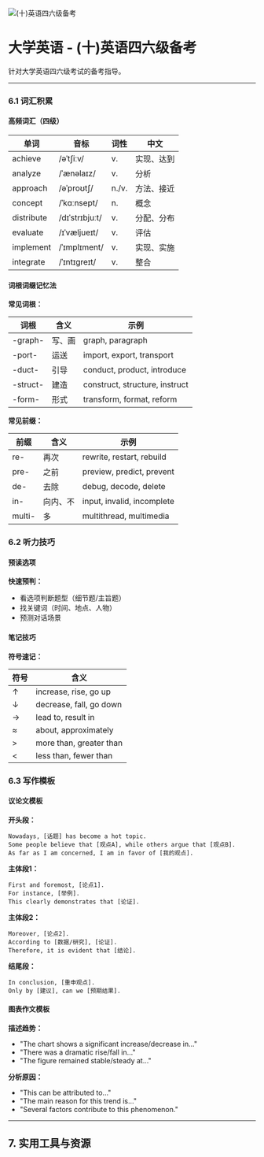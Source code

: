 ![(十)英语四六级备考](https://via.placeholder.com/800x200?text=CET+Preparation)

# 大学英语 - (十)英语四六级备考

针对大学英语四六级考试的备考指导。

---


### 6.1 词汇积累

#### 高频词汇（四级）

| 单词 | 音标 | 词性 | 中文 |
|------|------|------|------|
| achieve | /əˈtʃiːv/ | v. | 实现、达到 |
| analyze | /ˈænəlaɪz/ | v. | 分析 |
| approach | /əˈproʊtʃ/ | n./v. | 方法、接近 |
| concept | /ˈkɑːnsept/ | n. | 概念 |
| distribute | /dɪˈstrɪbjuːt/ | v. | 分配、分布 |
| evaluate | /ɪˈvæljueɪt/ | v. | 评估 |
| implement | /ˈɪmplɪment/ | v. | 实现、实施 |
| integrate | /ˈɪntɪɡreɪt/ | v. | 整合 |

#### 词根词缀记忆法

**常见词根：**

| 词根 | 含义 | 示例 |
|------|------|------|
| -graph- | 写、画 | graph, paragraph |
| -port- | 运送 | import, export, transport |
| -duct- | 引导 | conduct, product, introduce |
| -struct- | 建造 | construct, structure, instruct |
| -form- | 形式 | transform, format, reform |

**常见前缀：**

| 前缀 | 含义 | 示例 |
|------|------|------|
| re- | 再次 | rewrite, restart, rebuild |
| pre- | 之前 | preview, predict, prevent |
| de- | 去除 | debug, decode, delete |
| in- | 向内、不 | input, invalid, incomplete |
| multi- | 多 | multithread, multimedia |

### 6.2 听力技巧

#### 预读选项

**快速预判：**
- 看选项判断题型（细节题/主旨题）
- 找关键词（时间、地点、人物）
- 预测对话场景

#### 笔记技巧

**符号速记：**

| 符号 | 含义 |
|------|------|
| ↑ | increase, rise, go up |
| ↓ | decrease, fall, go down |
| → | lead to, result in |
| ≈ | about, approximately |
| > | more than, greater than |
| < | less than, fewer than |

### 6.3 写作模板

#### 议论文模板

**开头段：**

```
Nowadays, [话题] has become a hot topic. 
Some people believe that [观点A], while others argue that [观点B]. 
As far as I am concerned, I am in favor of [我的观点].
```

**主体段1：**

```
First and foremost, [论点1]. 
For instance, [举例]. 
This clearly demonstrates that [论证].
```

**主体段2：**

```
Moreover, [论点2]. 
According to [数据/研究], [论证]. 
Therefore, it is evident that [结论].
```

**结尾段：**

```
In conclusion, [重申观点]. 
Only by [建议], can we [预期结果].
```

#### 图表作文模板

**描述趋势：**
- "The chart shows a significant increase/decrease in..."
- "There was a dramatic rise/fall in..."
- "The figure remained stable/steady at..."

**分析原因：**
- "This can be attributed to..."
- "The main reason for this trend is..."
- "Several factors contribute to this phenomenon."

---

## 7. 实用工具与资源